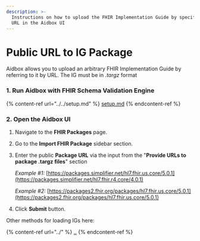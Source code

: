 ```yaml
---
description: >-
  Instructions on how to upload the FHIR Implementation Guide by specifying a
  URL in the Aidbox UI
---
```


# Public URL to IG Package

Aidbox allows you to upload an arbitrary FHIR Implementation Guide by referring to it by URL. The IG must be in _.targz_ format

### 1. Run Aidbox with FHIR Schema Validation Engine

{% content-ref url="../../setup.md" %}
[setup.md](../../setup.md)
{% endcontent-ref %}

### 2. Open the Aidbox UI

1. Navigate to the **FHIR Packages** page.
2. Go to the **Import FHIR Package** sidebar section.
3.  Enter the public **Package URL** via the input from the "**Provide URLs to package .targz files**" section

    _Example #1:_ [https://packages.simplifier.net/hl7.fhir.us.core/5.0.1](https://packages.simplifier.net/hl7.fhir.r4.core/4.0.1)

    _Example #2:_ [https://packages2.fhir.org/packages/hl7.fhir.us.core/5.0.1](https://packages2.fhir.org/packages/hl7.fhir.us.core/5.0.1)
4. Click **Submit** button.



Other methods for loading IGs here:

{% content-ref url="../" %}
[..](../)
{% endcontent-ref %}

